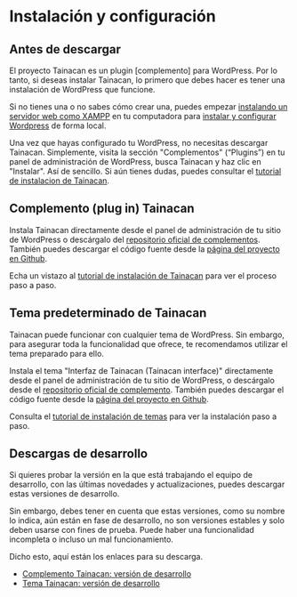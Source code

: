 # Instalación y configuración


## Antes de descargar

El proyecto Tainacan es un plugin [complemento] para WordPress. Por lo tanto, si deseas instalar Tainacan, lo primero que debes hacer es tener una instalación de WordPress que funcione.

Si no tienes una o no sabes cómo crear una, puedes empezar [instalando un servidor web como XAMPP](/es-mx/xampp) en tu computadora para [instalar y configurar Wordpress](/es-mx/wordpress) de forma local.

Una vez que hayas configurado tu WordPress, no necesitas descargar Tainacan. Simplemente, visita la sección "Complementos" (“Plugins”) en tu panel de administración de WordPress, busca Tainacan y haz clic en "Instalar". Así de sencillo. Si aún tienes dudas, puedes consultar el [tutorial de instalacion de Tainacan](/es-mx/tainacan).

## Complemento (plug in) Tainacan 

Instala Tainacan directamente desde el panel de administración de tu sitio de WordPress o descárgalo del [repositorio oficial de complementos](https://es.wordpress.org/plugins/tainacan/). También puedes descargar el código fuente desde la [página del proyecto en Github](https://github.com/tainacan/tainacan).

Echa un vistazo al [tutorial de instalación de Tainacan](/es-mx/tainacan#como-instalar-el-plugin-tainacan-en-wordpress) para ver el proceso paso a paso.

## Tema predeterminado de Tainacan 

Tainacan puede funcionar con cualquier tema de WordPress. Sin embargo, para asegurar toda la funcionalidad que ofrece, te recomendamos utilizar el tema preparado para ello.

Instala el tema "Interfaz de Tainacan (Tainacan interface)" directamente desde el panel de administración de tu sitio de WordPress, o descárgalo desde el [repositorio oficial de complemento](https://es.wordpress.org/themes/tainacan-interface/). También puedes descargar el código fuente desde la [página del proyecto en Github](https://github.com/tainacan/tainacan-theme).

Consulta el [tutorial de instalación de temas](/es-mx/theme#tema) para ver la instalación paso a paso.

## Descargas de desarrollo 

Si quieres probar la versión en la que está trabajando el equipo de desarrollo, con las últimas novedades y actualizaciones, puedes descargar estas versiones de desarrollo.

Sin embargo, debes tener en cuenta que estas versiones, como su nombre lo indica, aún están en fase de desarrollo, no son versiones estables y solo deben usarse con fines de prueba. Puede haber una funcionalidad incompleta o incluso un mal funcionamiento.

Dicho esto, aquí están los enlaces para su descarga.

* [Complemento Tainacan: versión de desarrollo](https://tainacan.org/wp-content/uploads/nightly-builds/tainacan-nightly.zip)  
* [Tema Tainacan: versión de desarrollo](https://tainacan.org/wp-content/uploads/nightly-builds/tainacan-interface-nightly.zip)

